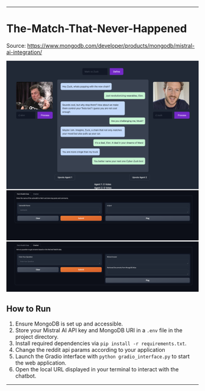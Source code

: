 
---

# The-Match-That-Never-Happened
Source: https://www.mongodb.com/developer/products/mongodb/mistral-ai-integration/

![](assets/elon-zuck.png)
![](assets/image.png)
![](assets/image-copy.png)

## How to Run

1. Ensure MongoDB is set up and accessible.
2. Store your Mistral AI API key and MongoDB URI in a `.env` file in the project directory.
3. Install required dependencies via `pip install -r requirements.txt`.
4. Change the reddit api params according to your application
5. Launch the Gradio interface with `python gradio_interface.py` to start the web application.
6. Open the local URL displayed in your terminal to interact with the chatbot.


---
